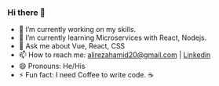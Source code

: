 ### Hi there 👋


- 🔭 I’m currently working on my skills.
- 🌱 I’m currently learning Microservices with React, Nodejs.
- 💬 Ask me about Vue, React, CSS
- 📫 How to reach me: alirezahamid20@gmail.com | [Linkedin](https://www.linkedin.com/in/alirezahamid/)
- 😄 Pronouns: He/His
- ⚡ Fun fact: I need Coffee to write code. :coffee:

